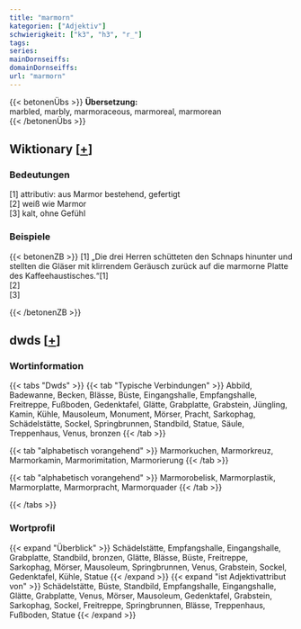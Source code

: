 ```yaml
---
title: "marmorn"
kategorien: ["Adjektiv"]
schwierigkeit: ["k3", "h3", "r_"]
tags:
series:
mainDornseiffs:
domainDornseiffs:
url: "marmorn"
---
```


{{< betonenÜbs >}}
**Übersetzung:**  
marbled, marbly, marmoraceous, marmoreal, marmorean  
{{< /betonenÜbs >}}

## Wiktionary [[+](https://de.wiktionary.org/wiki/marmorn)]

### Bedeutungen
[1] attributiv: aus Marmor bestehend, gefertigt  
[2] weiß wie Marmor  
[3] kalt, ohne Gefühl  

### Beispiele
{{< betonenZB >}}
[1] „Die drei Herren schütteten den Schnaps hinunter und stellten die Gläser mit klirrendem Geräusch zurück auf die marmorne Platte des Kaffeehaustisches.“[1]  
[2]  
[3]  

{{< /betonenZB >}}


## dwds [[+](https://www.dwds.de/wb/marmorn)]

### Wortinformation
{{< tabs "Dwds" >}}
{{< tab "Typische Verbindungen" >}}
Abbild, Badewanne, Becken, Blässe, Büste, Eingangshalle, Empfangshalle, Freitreppe, Fußboden, Gedenktafel, Glätte, Grabplatte, Grabstein, Jüngling, Kamin, Kühle, Mausoleum, Monument, Mörser, Pracht, Sarkophag, Schädelstätte, Sockel, Springbrunnen, Standbild, Statue, Säule, Treppenhaus, Venus, bronzen
{{< /tab >}}

{{< tab "alphabetisch vorangehend" >}}
Marmorkuchen, Marmorkreuz, Marmorkamin, Marmorimitation, Marmorierung
{{< /tab >}}

{{< tab "alphabetisch vorangehend" >}}
Marmorobelisk, Marmorplastik, Marmorplatte, Marmorpracht, Marmorquader
{{< /tab >}}

{{< /tabs >}}

### Wortprofil
{{< expand "Überblick" >}} Schädelstätte, Empfangshalle, Eingangshalle, Grabplatte, Standbild, bronzen, Glätte, Blässe, Büste, Freitreppe, Sarkophag, Mörser, Mausoleum, Springbrunnen, Venus, Grabstein, Sockel, Gedenktafel, Kühle, Statue {{< /expand >}}
{{< expand "ist Adjektivattribut von" >}} Schädelstätte, Büste, Standbild, Empfangshalle, Eingangshalle, Glätte, Grabplatte, Venus, Mörser, Mausoleum, Gedenktafel, Grabstein, Sarkophag, Sockel, Freitreppe, Springbrunnen, Blässe, Treppenhaus, Fußboden, Statue {{< /expand >}}

